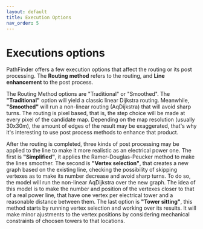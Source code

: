 ```yaml
---
layout: default
title: Execution Options
nav_order: 5
---
```


# Executions options

PathFinder offers a few execution options that affect the routing or its post processing. The **Routing method** refers to the routing, and **Line enhancement** to the post process.

The Routing Method options are "Traditional" or "Smoothed". The **"Traditional"** option will yield a classic linear Dijkstra routing. Meanwhile, **"Smoothed"** will run a non-linear routing (AqDijkstra) that will avoid sharp turns. The routing is pixel based, that is, the step choice will be made at every pixel of the candidate map. Depending on the map resolution (usually 30x30m), the amount of edges of the result may be exaggerated, that's why it's interesting to use post process methods to enhance that product.

After the routing is completed, three kinds of post processing may be applied to the line to make it more realistic as an electrical power one. The first is **"Simplified"**,  it applies the Ramer-Douglas-Peucker method to make the lines smoother. The second is **"Vertex selection"**, that creates a new graph based on the existing line, checking the possibility of skipping vertexes as to make its number decrease and avoid sharp turns. To do so, the model will run the non-linear AqDijkstra over the new graph. The idea of this model is to make the number and position of the vertexes closer to that of a real power line, that have one vertex per electrical tower and a reasonable distance between them. The last option is **"Tower sitting"**, this method starts by running vertex selection and working over its results. It will make minor ajustments to the vertex positions by considering mechanical constraints of choosen towers to that locations.